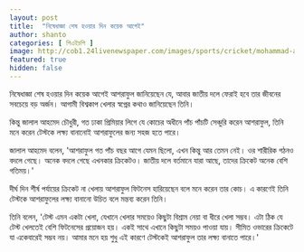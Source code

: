 ```yaml
---
layout: post
title:  "নিষেধাজ্ঞা শেষ হওয়ার দিন কয়েক আগেই"
author: shanto
categories: [ পিএইচপি ]
image: http://cob1.24livenewspaper.com/images/sports/cricket/mohammad-ashraful-and-mushfiqur-rahim-during-test-match-in-sri-lanka-2013.jpg
featured: true
hidden: false
---
```


নিষেধাজ্ঞা শেষ হওয়ার দিন কয়েক আগেই আশরাফুল জানিয়েছেন যে, আবার জাতীয় দলে ফেরাই হবে তার জীবনের সবচেয়ে বড় অর্জন। আগামী বিশ্বকাপ খেলার স্বপ্নের কথাও জানিয়েছেন তিনি।

কিন্তু জালাল আহমেদ চৌধুরী, গত ঢাকা প্রিমিয়ার লিগে যে কোচের অধীনে পাঁচ পাঁচটি সেঞ্চুরি করেন আশরাফুল, তিনি মনে করেন টেস্টকে লক্ষ্য বানানোই আশরাফুলের জন্য সহজ হতে পারে।

জালাল আহমেদ বলেন, 'আশরাফুল গত পাঁচ বছর আগে যেমন ছিলো, এখন কিন্তু আর তেমন নেই। ওর শারীরিক গঠনও বদলে গেছে। অনেক বদলে গেছে এখনকার ক্রিকেটও। জাতীয় দলে বর্তমানে যারা আছে, তাদের ক্রিকেট অনেক বেশি গতিময়।'

দীর্ঘ দিন শীর্ষ পর্যায়ের ক্রিকেট না খেলায় আশরাফুল ফিটনেস হারিয়েছেন বলে মনে করেন তার কোচ। এ কারণেই তিনি টেস্টকে আশরাফুলের লক্ষ্য বানানো উচিত বলে মন্তব্য করেন তিনি।

তিনি বলেন, 'টেস্ট এমন একটা খেলা, যেখানে খেলার সময়েও কিছুটা বিশ্রাম নেয়া বা ধীরে খেলা সম্ভব। এটা ঠিক যে টেস্ট খেলতেই বেশি ফিটনেসের প্রয়োজন হয়। একই সাথে এখানে কিছুটা সময়ও পাওয়া যায়। সীমিত ওভারের ক্রিকেটে যা একেবারেই সম্ভব নয়। আমার মনে হয় শুধু এই কারণে টেস্টকেই আশরাফুল তার লক্ষ্য বানাতে পারে।'